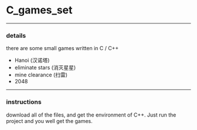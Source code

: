 # C_games_set
---
### details
there are some small games written in C / C++
* Hanoi (汉诺塔)
* eliminate stars (消灭星星)
* mine clearance (扫雷)
* 2048
---
### instructions
download all of the files, and get the environment of C++. Just run the project and you well get the games.
